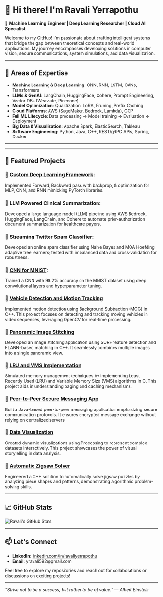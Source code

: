 # 👋 Hi there! I'm Ravali Yerrapothu

🚀 **Machine Learning Engineer | Deep Learning Researcher | Cloud AI Specialist**

Welcome to my GitHub! I'm passionate about crafting intelligent systems that bridge the gap between theoretical concepts and real-world applications. My journey encompasses developing solutions in computer vision, secure communications, system simulations, and data visualization.

---

## 🔬 Areas of Expertise
- **Machine Learning & Deep Learning**: CNN, RNN, LSTM, GANs, Transformers
- **LLMs & GenAI**: LangChain, HuggingFace, Cohere, Prompt Engineering, Vector DBs (Weaviate, Pinecone)
- **Model Optimization**: Quantization, LoRA, Pruning, Prefix Caching
- **Cloud Platforms**: AWS (SageMaker, Bedrock, Lambda), GCP
- **Full ML Lifecycle**: Data processing → Model training → Evaluation → Deployment
- **Big Data & Visualization**: Apache Spark, ElasticSearch, Tableau
- **Software Engineering**: Python, Java, C++, REST/gRPC APIs, Spring, Docker

---

---

## 📌 Featured Projects

### 🔹 [Custom Deep Learning Framework](#): 
Implemented Forward, Backward pass with backprop, & optimization for MLP, CNN, and RNN mimicking PyTorch libraries. 

### 🔹 [LLM Powered Clinical Summarization](#): 
Developed a large language model (LLM) pipeline using AWS Bedrock, HuggingFace, LangChain, and Cohere to automate prior-authorization document summarization for healthcare payers.

### 🔹 [Streaming Twitter Spam Classifier](#): 
Developed an online spam classifier using Naive Bayes and MOA Hoefding adaptive tree learners; tested with imbalanced data and cross-validation for robustness.

### 🔹 [CNN for MNIST](#): 
Trained a CNN with 99.2% accuracy on the MNIST dataset using deep convolutional layers and hyperparameter tuning.

### 🔹 [Vehicle Detection and Motion Tracking](https://github.com/ry639a/Vehicle-detection-and-Motion-tracking)
Implemented motion detection using Background Subtraction (MOG) in C++. This project focuses on detecting and tracking moving vehicles in video sequences, leveraging OpenCV for real-time processing.

### 🔹 [Panoramic Image Stitching](https://github.com/ry639a/Panoramic-Stiching)
Developed an image stitching application using SURF feature detection and FLANN-based matching in C++. It seamlessly combines multiple images into a single panoramic view.

### 🔹 [LRU and VMS Implementation](https://github.com/ry639a/LRU-and-VMS-Implementation)
Simulated memory management techniques by implementing Least Recently Used (LRU) and Variable Memory Size (VMS) algorithms in C. This project aids in understanding paging and caching mechanisms.

### 🔹 [Peer-to-Peer Secure Messaging App](https://github.com/ry639a/Peer-to-Peer-Secure-Messaging-App)
Built a Java-based peer-to-peer messaging application emphasizing secure communication protocols. It ensures encrypted message exchange without relying on centralized servers.

### 🔹 [Data Visualization](https://github.com/ry639a/DataVisualization)
Created dynamic visualizations using Processing to represent complex datasets interactively. This project showcases the power of visual storytelling in data analysis.

### 🔹 [Automatic Zigsaw Solver](https://github.com/ry639a/Automatic-Zigsaw-Solver)
Engineered a C++ solution to automatically solve jigsaw puzzles by analyzing piece shapes and patterns, demonstrating algorithmic problem-solving skills.


---

## 📈 GitHub Stats

![Ravali's GitHub Stats](https://github-readme-stats.vercel.app/api?username=ry639a&show_icons=true&theme=radical)

---

## 📫 Let's Connect

- **LinkedIn**: [linkedin.com/in/ravaliyerrapothu](https://www.linkedin.com/in/ravaliyerrapothu/)
- **Email**: yravali592@gmail.com

Feel free to explore my repositories and reach out for collaborations or discussions on exciting projects!

---

_“Strive not to be a success, but rather to be of value.” — Albert Einstein_
